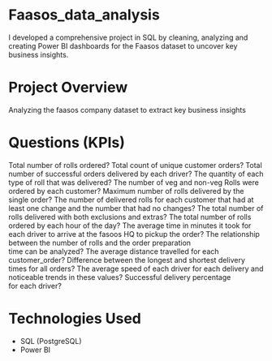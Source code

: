 # Faasos_data_analysis
I developed a comprehensive project in SQL by cleaning, analyzing and creating Power BI dashboards for the Faasos dataset to uncover key business insights.

# Project Overview
Analyzing the faasos company dataset to extract key business insights

# Questions (KPIs)
Total number of rolls ordered?
Total count of unique customer orders?
Total number of successful orders delivered by each driver?
The quantity of each type of roll that was delivered?
The number of veg and non-veg Rolls were ordered by each customer?
Maximum number of rolls delivered by the single order?
The number of delivered rolls for each customer that had at least one change and the number that had no changes?
The total number of rolls delivered with both exclusions and extras?
The total number of rolls ordered by each hour of the day?
The average time in minutes it took for each driver to arrive at the fasoos HQ to pickup the order?
The relationship between the number of rolls and the order preparation time can be analyzed?
The average distance travelled for each customer_order?
Difference between the longest and shortest delivery times for all orders?
The average speed of each driver for each delivery and noticeable trends in these values?
Successful delivery percentage for each driver?

# Technologies Used
- SQL (PostgreSQL)
- Power BI
